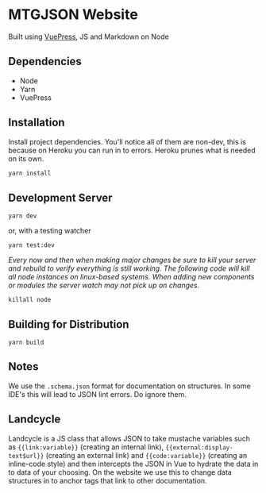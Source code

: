 # MTGJSON Website

Built using [VuePress](https://vuepress.vuejs.org/), JS and Markdown on Node

## Dependencies
- Node
- Yarn
- VuePress

## Installation

Install project dependencies. You'll notice all of them are non-dev, this is because on Heroku you can run in to errors. Heroku prunes what is needed on its own.

```sh
yarn install
```

## Development Server

```
yarn dev
```

or, with a testing watcher

```
yarn test:dev
```

_Every now and then when making major changes be sure to kill your server and rebuild to verify everything is still working. The following code will kill all node instances on linux-based systems. When adding new components or modules the server watch may not pick up on changes._

```
killall node
```

## Building for Distribution

```
yarn build
```

## Notes

We use the `.schema.json` format for documentation on structures. In some IDE's this will lead to JSON lint errors. Do ignore them.

## Landcycle

Landcycle is a JS class that allows JSON to take mustache variables such as `{{link:variable}}` (creating an internal link), `{{external:display-text$url}}` (creating an external link) and `{{code:variable}}` (creating an inline-code style) and then intercepts the JSON in Vue to hydrate the data in to data of your choosing. On the website we use this to change data structures in to anchor tags that link to other documentation.